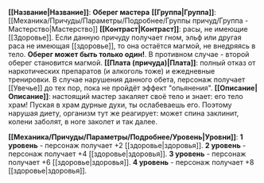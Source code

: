 **[[Название|Название]]**: **Оберег мастера**
**[[Группа|Группа]]**: [[Механика/Причуды/Параметры/Подробнее/Группы причуд/Группа - Мастерство|Мастерство]] 
**[[Контраст|Контраст]]**: расы, не имеющие [[Здоровье]]. Если данную причуду получает гном, эльф или другая раса не имеющая [[здоровье]], то она остаётся магмой, не внедряясь в тело. **Оберег может быть только один!**. В противном случае - второй оберег становится магмой. 
**[[Плата (причуда)|Плата]]**: полный отказ от наркотических препаратов (и алкоголь тоже) и ежедневные тренировки. В случае нарушения данного обета, персонаж получает [[Увечье]] до тех пор, пока не пройдёт эффект "опьянения".
**[[Описание|Описание]]**: настоящий мастер закаляет своё тело и знает: его тело храм! Пуская в храм дурные духи, ты ослабеваешь его. Поэтому нарушая диету, организм тут же реагирует: может спина заклинит, колени заболят, в ноге заколет и так далее. 

**[[Механика/Причуды/Параметры/Подробнее/Уровень|Уровни]]**:
**1 уровень** - персонаж получает +2 [[здоровье|здоровья]]. 
**2 уровень** - персонаж получает +4 [[здоровье|здоровья]]. 
**3 уровень** - персонаж получает +6 [[здоровье|здоровья]]. 
**4 уровень** - персонаж получает +8 [[здоровье|здоровья]]. 
